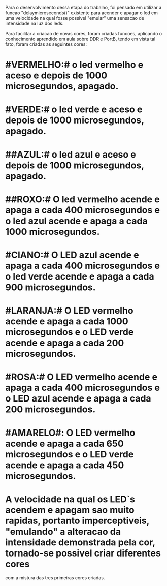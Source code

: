  Para o desenvolvimento dessa etapa do trabalho, foi pensado em utilizar a funcao "delaymicroseconds()" existente para acender e apagar o led
em uma velocidade na qual fosse possivel "emular" uma sensacao de intensidade na luz dos leds.

  Para facilitar a criacao de novas cores, foram criadas funcoes, aplicando o conhecimento aprendido em aula sobre DDR e PortB, tendo em vista tal fato, foram criadas as seguintes cores:
# #VERMELHO:# o led vermelho e aceso e depois de 1000 microsegundos, apagado.
# #VERDE:# o led verde e aceso e depois de 1000 microsegundos, apagado.
# ##AZUL:# o led azul e aceso e depois de 1000 microsegundos, apagado.
# ##ROXO:# O led vermelho acende e apaga a cada 400 microsegundos e o led azul acende e apaga a cada 1000 microsegundos.
# #CIANO:# O LED  azul acende e apaga a cada 400 microsegundos e o led verde acende e apaga a cada 900 microsegundos.
# #LARANJA:# O LED vermelho acende e apaga a cada 1000 microsegundos e o LED verde acende e apaga a cada 200 microsegundos.
# #ROSA:# O LED vermelho acende e apaga a cada 400 microsegundos e o LED azul acende e apaga a cada 200 microsegundos.
# #AMARELO#: O LED vermelho acende e apaga a cada 650 microsegundos e o LED verde acende e apaga a cada 450 microsegundos.

#  A velocidade na qual os LED`s acendem e apagam sao muito rapidas, portanto imperceptiveis, "emulando" a alteracao da intensidade demonstrada pela cor, tornado-se possivel criar diferentes cores
com a mistura das tres primeiras cores criadas.
